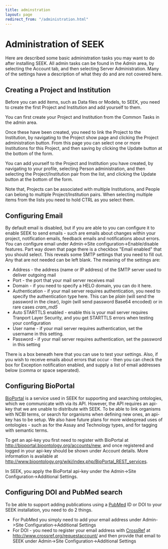 ```yaml
---
title: adminstration
layout: page
redirect_from: "/administration.html"
---
```


# Administration of SEEK

Here are described some basic administration tasks you may want to do after
installing SEEK. All admin tasks can be found in the Admin area, by selecting
the Account tab, and then selecting Server Administration. Many of the
settings have a description of what they do and are not covered here.

## Creating a Project and Institution

Before you can add items, such as Data files or Models, to SEEK, you need to
create the first Project and Institution and add yourself to them.

You can first create your Project and Institution from the Common Tasks in the
admin area.

Once these have been created, you need to link the Project to the Institution,
by navigating to the Project show page and clicking the Project administration
button. From this page you can select one or more Institutions for this
Project, and then saving by clicking the Update button at the bottom of the
form.

You can add yourself to the Project and Institution you have created, by
navigating to your profile, selecting Person administration, and then
selecting the Project/Institution pair from the list, and clicking the Update
button at the bottom of the form.

Note that, Projects can be associated with multiple Institutions, and People
can belong to multiple Project/Institution pairs. When selecting multiple
items from the lists you need to hold CTRL as you select them.

## Configuring Email

By default email is disabled, but if you are able to you can configure it to
enable SEEK to send emails - such are emails about changes within your
project, notification emails, feedback emails and notifications about errors.
You can configure email under Admin->Site configuration->Enable/disable
features. Part way down that page there is a checkbox "Email enabled" that you
should select. This reveals some SMTP settings that you need to fill out. Any
that are not needed can be left blank. The meaning of the settings are:

*   Address - the address (name or IP address) of the SMTP server used to
    deliver outgoing mail
*   Port - the port that your mail server receives mail
*   Domain - if you need to specify a HELO domain, you can do it here.
*   Authentication - if your mail server requires authentication, you need to
    specify the authentication type here. This can be *plain* (will send the
    password in the clear), *login* (will send password Base64 encoded) or in
    rare cases *cram_md5*
*   Auto STARTTLS enabled - enable this is your mail server requires Tranport
    Layer Security, and you get STARTTLS errors when testing your
    configuration
*   User name -  if your mail server requires authentication, set the username
    in this setting.
*   Password - if your mail server requires authentication, set the password
    in this setting


There is a box beneath here that you can use to test your settings. Also, if
you wish to receive emails about errors that occur - then you can check the
box for Exception notification enabled, and supply a list of email addresses
below (comma or space seperated).

## Configuring BioPortal

[BioPortal](http://bioportal.bioontology.org/) is a service used in SEEK for
supporting and searching ontologies, which we communicate with via its API.
However, the API requires an api-key that we are unable to distribute with
SEEK. To be able to link organisms with NCBI terms, or search for organisms
when defining new ones, an api-key has to be setup. We also have future plans
for more widespread uses of ontologies - such as for the Assay and Technology
types, and for tagging with semantic terms.

To get an api-key you first need to register with BioPortal at
http://bioportal.bioontology.org/accounts/new, and once registered and logged
in your api-key should be shown under Account details. More information is
available at
http://www.bioontology.org/wiki/index.php/BioPortal_REST_services.

In SEEK, you apply the BioPortal api-key under the Admin->Site
Configuration->Additional Settings.

## Configuring DOI and PubMed search

To be able to support adding publications using a
[PubMed](http://www.ncbi.nlm.nih.gov/pubmed) ID or DOI to your SEEK
installation, you need to do 2 things.

*   For PubMed you simply need to add your email address under Admin->Site
    Configuration->Additional Settings
*   For DOI - you need to register your email address with
    [CrossRef](http://www.crossref.org/) at
    http://www.crossref.org/requestaccount/ and then provide that email to
    SEEK under Admin->Site Configuration->Additional Settings

